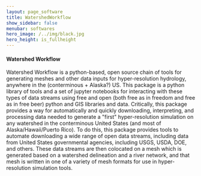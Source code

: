 ```yaml
---
layout: page_software
title: WatershedWorkflow
show_sidebar: false
menubar: softwares
hero_image: /../img/black.jpg
hero_height: is_fullheight
---
```


#### Watershed Workflow [<i class="fas fa-book"></i>](https://ecoon.github.io/watershed-workflow/build/html/index.html) [<i class="fab fa-github"></i>](https://github.com/ecoon/watershed-workflow)

Watershed Workflow is a python-based, open source chain of tools for generating meshes and other data inputs for hyper-resolution hydrology, anywhere in the (conterminous + Alaska?) US. This package is a python library of tools and a set of jupyter notebooks for interacting with these types of data streams using free and open (both free as in freedom and free as in free beer) python and GIS libraries and data. Critically, this package provides a way for automatically and quickly downloading, interpreting, and processing data needed to generate a "first" hyper-resolution simulation on any watershed in the conterminous United States (and most of Alaska/Hawaii/Puerto Rico). To do this, this package provides tools to automate downloading a wide range of open data streams, including data from United States governmental agencies, including USGS, USDA, DOE, and others. These data streams are then colocated on a mesh which is generated based on a watershed delineation and a river network, and that mesh is written in one of a variety of mesh formats for use in hyper-resolution simulation tools.
